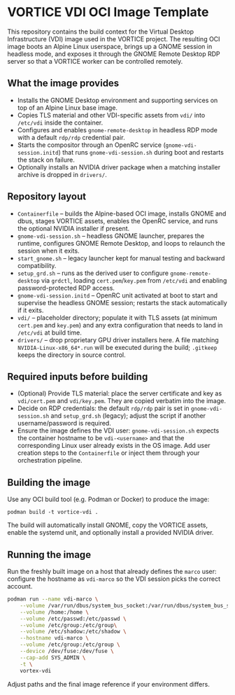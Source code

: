 # VORTICE VDI OCI Image Template

This repository contains the build context for the Virtual Desktop Infrastructure (VDI) image used in the VORTICE project. The resulting OCI image boots an Alpine Linux userspace, brings up a GNOME session in headless mode, and exposes it through the GNOME Remote Desktop RDP server so that a VORTICE worker can be controlled remotely.

## What the image provides
- Installs the GNOME Desktop environment and supporting services on top of an Alpine Linux base image.
- Copies TLS material and other VDI-specific assets from `vdi/` into `/etc/vdi` inside the container.
- Configures and enables `gnome-remote-desktop` in headless RDP mode with a default `rdp/rdp` credential pair.
- Starts the compositor through an OpenRC service (`gnome-vdi-session.initd`) that runs `gnome-vdi-session.sh` during boot and restarts the stack on failure.
- Optionally installs an NVIDIA driver package when a matching installer archive is dropped in `drivers/`.

## Repository layout
- `Containerfile` – builds the Alpine-based OCI image, installs GNOME and dbus, stages VORTICE assets, enables the OpenRC service, and runs the optional NVIDIA installer if present.
- `gnome-vdi-session.sh` – headless GNOME launcher, prepares the runtime, configures GNOME Remote Desktop, and loops to relaunch the session when it exits.
- `start_gnome.sh` – legacy launcher kept for manual testing and backward compatibility.
- `setup_grd.sh` – runs as the derived user to configure `gnome-remote-desktop` via `grdctl`, loading `cert.pem`/`key.pem` from `/etc/vdi` and enabling password-protected RDP access.
- `gnome-vdi-session.initd` – OpenRC unit activated at boot to start and supervise the headless GNOME session; restarts the stack automatically if it exits.
- `vdi/` – placeholder directory; populate it with TLS assets (at minimum `cert.pem` and `key.pem`) and any extra configuration that needs to land in `/etc/vdi` at build time.
- `drivers/` – drop proprietary GPU driver installers here. A file matching `NVIDIA-Linux-x86_64*.run` will be executed during the build; `.gitkeep` keeps the directory in source control.

## Required inputs before building
- (Optional) Provide TLS material: place the server certificate and key as `vdi/cert.pem` and `vdi/key.pem`. They are copied verbatim into the image.
- Decide on RDP credentials: the default `rdp/rdp` pair is set in `gnome-vdi-session.sh` and `setup_grd.sh` (legacy); adjust the script if another username/password is required.
- Ensure the image defines the VDI user: `gnome-vdi-session.sh` expects the container hostname to be `vdi-<username>` and that the corresponding Linux user already exists in the OS image. Add user creation steps to the `Containerfile` or inject them through your orchestration pipeline.

## Building the image
Use any OCI build tool (e.g. Podman or Docker) to produce the image:

```
podman build -t vortice-vdi .
```

The build will automatically install GNOME, copy the VORTICE assets, enable the systemd unit, and optionally install a provided NVIDIA driver.

## Running the image
Run the freshly built image on a host that already defines the `marco` user: configure the hostname as `vdi-marco` so the VDI session picks the correct account.

```sh
podman run --name vdi-marco \
    --volume /var/run/dbus/system_bus_socket:/var/run/dbus/system_bus_socket \
    --volume /home:/home \
    --volume /etc/passwd:/etc/passwd \
    --volume /etc/group:/etc/group\
    --volume /etc/shadow:/etc/shadow \
    --hostname vdi-marco \
    --volume /etc/group:/etc/group \
    --device /dev/fuse:/dev/fuse \
    --cap-add SYS_ADMIN \
    -t \
    vortex-vdi
```

Adjust paths and the final image reference if your environment differs.
